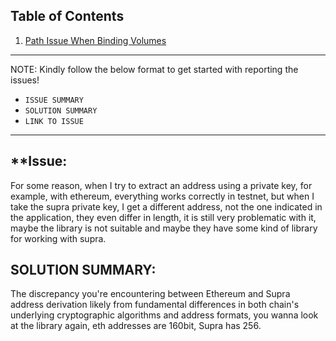 ## Table of Contents

1. [Path Issue When Binding Volumes](#path-issue-when-binding-volumes)

--------------------------------------
NOTE: Kindly follow the below format to get started with reporting the issues!
- `ISSUE SUMMARY`
- `SOLUTION SUMMARY`
- `LINK TO ISSUE`
--------------------------------------

## **Issue: 
For some reason, when I try to extract an address using a private key, for example, with ethereum, everything works correctly in testnet, but when I take the supra private key, I get a different address, not the one indicated in the application, they even differ in length, it is still very problematic with it, maybe the library is not suitable and maybe they have some kind of library for working with supra.

## SOLUTION SUMMARY: 
The discrepancy you're encountering between Ethereum and Supra address derivation likely from fundamental differences in both chain's underlying cryptographic algorithms and address formats, you wanna look at the library again, eth addresses are 160bit, Supra has 256.
